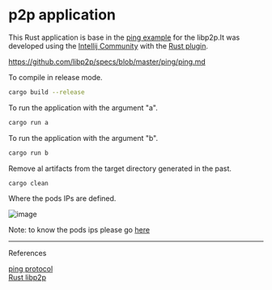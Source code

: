 
# p2p application 

This Rust application is base in the [ping example](https://github.com/libp2p/rust-libp2p/blob/master/examples/ping.rs) for the libp2p.It was developed using the [Intellij Community](https://www.jetbrains.com/idea/download/#section=linux) with the [Rust plugin](https://www.jetbrains.com/rust/).

https://github.com/libp2p/specs/blob/master/ping/ping.md

To compile in release mode.

```bash
cargo build --release
```

To run the application with the argument "a".

```bash
cargo run a
```

To run the application with the argument "b".


```bash
cargo run b
```

Remove al artifacts from the target directory generated in the past.

```bash
cargo clean
```

Where the pods IPs are defined.

![image](https://user-images.githubusercontent.com/76512851/214858437-b54f1b3f-ed59-48cb-b593-594285527c59.png)

Note: to know the pods ips please go [here](https://github.com/gcp-development/peer-to-peer/tree/main/p2p-setup#how-do-we-know-the-pods-ips)

<hr>

References

[ping protocol](https://github.com/libp2p/specs/blob/master/ping/ping.md)<br>
[Rust libp2p](https://github.com/libp2p/rust-libp2p)<br>
